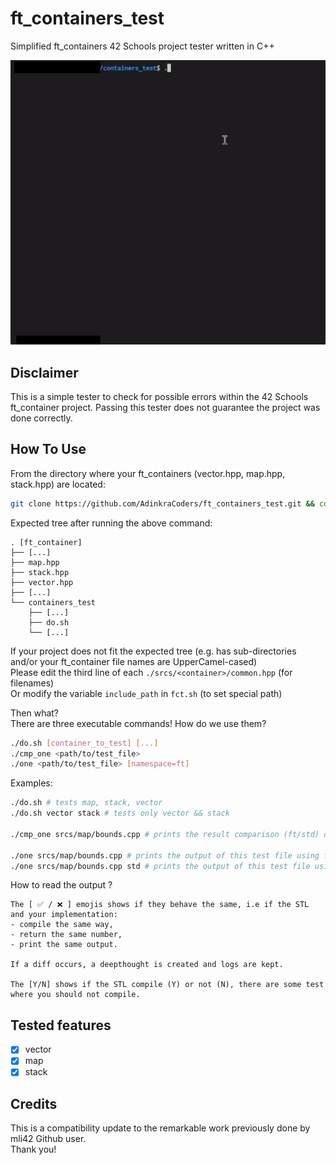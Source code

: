 # ft_containers_test
Simplified ft_containers 42 Schools project tester written in C++

<p align="center">
	<img src="./assets/demo.gif" >
</p>

## Disclaimer

This is a simple tester to check for possible errors within the 42 Schools ft_container project.
Passing this tester does not guarantee the project was done correctly.

## How To Use


From the directory where your ft_containers (vector.hpp, map.hpp, stack.hpp) are located:

```bash
git clone https://github.com/AdinkraCoders/ft_containers_test.git && cd ./ft_containers_test/
```

Expected tree after running the above command:

```
. [ft_container]
├── [...]
├── map.hpp
├── stack.hpp
├── vector.hpp
├── [...]
└── containers_test
	├── [...]
	├── do.sh
    └── [...]
```

If your project does not fit the expected tree (e.g. has sub-directories and/or your ft_container file names are UpperCamel-cased) \
Please edit the third line of each `./srcs/<container>/common.hpp` (for filenames) \
Or modify the variable `include_path` in `fct.sh` (to set special path)

Then what? \
There are three executable commands! How do we use them?

```bash
./do.sh [container_to_test] [...]
./cmp_one <path/to/test_file>
./one <path/to/test_file> [namespace=ft]
```

Examples:
```bash
./do.sh # tests map, stack, vector
./do.sh vector stack # tests only vector && stack

./cmp_one srcs/map/bounds.cpp # prints the result comparison (ft/std) on this test file only

./one srcs/map/bounds.cpp # prints the output of this test file using ft namespace
./one srcs/map/bounds.cpp std # prints the output of this test file using the std namespace
```

How to read the output ?
```
The [ ✅ / ❌ ] emojis shows if they behave the same, i.e if the STL and your implementation:
- compile the same way,
- return the same number,
- print the same output.

If a diff occurs, a deepthought is created and logs are kept.

The [Y/N] shows if the STL compile (Y) or not (N), there are some test where you should not compile.
```

## Tested features
- [x] vector
- [x] map
- [x] stack

## Credits

This is a compatibility update to the remarkable work previously done by mli42 Github user. \
Thank you!
